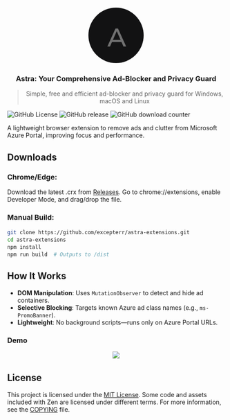 <p align="center">
  <picture>
    <img src="https://github.com/excepterr/astra-extensions/blob/main/icons/icon128.png?raw=true" style="border-radius: 50%; width: 128px;" />
  </picture>
</p>
<h3 align="center">
  Astra: Your Comprehensive Ad-Blocker and Privacy Guard
</h3>


<blockquote align="center">
Simple, free and efficient ad-blocker and privacy guard for Windows, macOS and Linux
</blockquote>

![GitHub License](https://img.shields.io/github/license/excepterr/astra-extensions)
![GitHub release](https://img.shields.io/github/v/release/excepterr/astra-extensions)
![GitHub download counter](https://img.shields.io/github/downloads/excepterr/astra-extensions/total)

A lightweight browser extension to remove ads and clutter from Microsoft Azure Portal, improving focus and performance.

## Downloads
### Chrome/Edge:
Download the latest .crx from [Releases](https://github.com/excepterr/astra-extensions/releases).
Go to chrome://extensions, enable Developer Mode, and drag/drop the file.

### Manual Build:
```bash
git clone https://github.com/excepterr/astra-extensions.git
cd astra-extensions
npm install
npm run build  # Outputs to /dist
```

## How It Works

- **DOM Manipulation**: Uses `MutationObserver` to detect and hide ad containers.
- **Selective Blocking**: Targets known Azure ad class names (e.g., `ms-PromoBanner`).
- **Lightweight**: No background scripts—runs only on Azure Portal URLs.

### Demo
<p align="center">
  <img src="https://github.com/excepterr/astra-extensions/blob/main/astra_demo.gif?raw=true" width="350" />
</p>

## License

This project is licensed under the [MIT License](https://github.com/excepterr/azure-extensions/blob/master/LICENSE). Some code and assets included with Zen are licensed under different terms. For more information, see the [COPYING](https://github.com/excepterr/astra-extensions/blob/master/COPYING.md) file.
